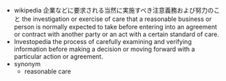- wikipedia
  企業などに要求される当然に実施すべき注意義務および努力のこと
  the investigation or exercise of care that a reasonable business or person is normally expected to take before entering into an agreement or contract with another party or an act with a certain standard of care.
- Investopedia
  the process of carefully examining and verifying information before making a decision or moving forward with a particular action or agreement.
- synonym
  - reasonable care